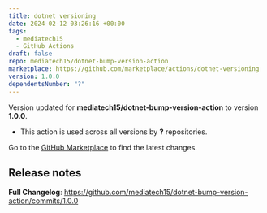 ```yaml
---
title: dotnet versioning
date: 2024-02-12 03:26:16 +00:00
tags:
  - mediatech15
  - GitHub Actions
draft: false
repo: mediatech15/dotnet-bump-version-action
marketplace: https://github.com/marketplace/actions/dotnet-versioning
version: 1.0.0
dependentsNumber: "?"
---
```



Version updated for **mediatech15/dotnet-bump-version-action** to version **1.0.0**.
- This action is used across all versions by **?** repositories.

Go to the [GitHub Marketplace](https://github.com/marketplace/actions/dotnet-versioning) to find the latest changes.

## Release notes

**Full Changelog**: https://github.com/mediatech15/dotnet-bump-version-action/commits/1.0.0
